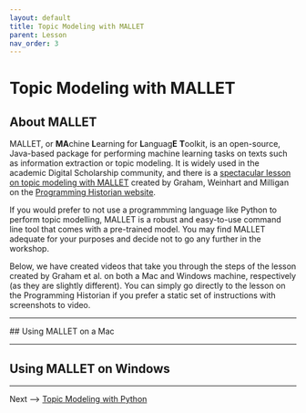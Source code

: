 ```yaml
---
layout: default
title: Topic Modeling with MALLET
parent: Lesson
nav_order: 3
---
```


# Topic Modeling with MALLET

## About MALLET

MALLET, or **MA**chine **L**earning for **L**anguag**E** **T**oolkit, is an open-source, Java-based package for performing machine learning tasks on texts such as information extraction or topic modeling. It is widely used in the academic Digital Scholarship community, and there is a [spectacular lesson on topic modeling with MALLET](https://programminghistorian.org/en/lessons/topic-modeling-and-mallet) created by Graham, Weinhart and Milligan on the [Programming Historian website](https://programminghistorian.org/).

If you would prefer to not use a programmming language like Python to perform topic modelling, MALLET is a robust and easy-to-use command line tool that comes with a pre-trained model. You may find MALLET adequate for your purposes and decide not to go any further in the workshop.

Below, we have created videos that take you through the steps of the lesson created by Graham et al. on both a Mac and Windows machine, respectively (as they are slightly different). You can simply go directly to the lesson on the Programming Historian if you prefer a static set of instructions with screenshots to video.

<hr />
## Using MALLET on a Mac

<hr />

## Using MALLET on Windows

<hr />

Next --> [Topic Modeling with Python](tmpython.html)
